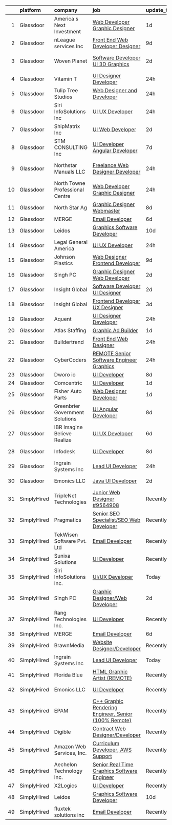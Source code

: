 

|    | platform    | company                         | job                                                                                                                                                                                                                                                                                                                                                                                                                                                                                                                                                                                                                                                                                                                                                                                                                                                                                                                                                                                                                                                                                                                                                                                                                                                                                                                                                                                                   | update_time   | location           |
|---:|:------------|:--------------------------------|:------------------------------------------------------------------------------------------------------------------------------------------------------------------------------------------------------------------------------------------------------------------------------------------------------------------------------------------------------------------------------------------------------------------------------------------------------------------------------------------------------------------------------------------------------------------------------------------------------------------------------------------------------------------------------------------------------------------------------------------------------------------------------------------------------------------------------------------------------------------------------------------------------------------------------------------------------------------------------------------------------------------------------------------------------------------------------------------------------------------------------------------------------------------------------------------------------------------------------------------------------------------------------------------------------------------------------------------------------------------------------------------------------|:--------------|:-------------------|
|  1 | Glassdoor   | America s Next Investment       | [Web Developer Graphic Designer](https://www.glassdoor.com/partner/jobListing.htm?pos=119&ao=1136043&s=58&guid=000001826cc93a9b801baa10479fe8b2&src=GD_JOB_AD&t=SR&vt=w&ea=1&cs=1_9fbd7421&cb=1659682503825&jobListingId=1008050659474&jrtk=3-0-1g9mcieraklt4801-1g9mcierpjm6i800-e645555e9b4527f3-)                                                                                                                                                                                                                                                                                                                                                                                                                                                                                                                                                                                                                                                                                                                                                                                                                                                                                                                                                                                                                                                                                                  | 1d            | Woodland Hills, CA |
|  2 | Glassdoor   | nLeague services Inc            | [Front End Web Developer Designer](https://www.glassdoor.com/partner/jobListing.htm?pos=124&ao=1136043&s=58&guid=000001826cc93a9b801baa10479fe8b2&src=GD_JOB_AD&t=SR&vt=w&ea=1&cs=1_c59f4c0c&cb=1659682503826&jobListingId=1008030366282&jrtk=3-0-1g9mcieraklt4801-1g9mcierpjm6i800-b20afc703b090880-)                                                                                                                                                                                                                                                                                                                                                                                                                                                                                                                                                                                                                                                                                                                                                                                                                                                                                                                                                                                                                                                                                                | 9d            | Atlanta, GA        |
|  3 | Glassdoor   | Woven Planet                    | [Software Developer  UI 3D Graphics ](https://www.glassdoor.com/partner/jobListing.htm?pos=105&ao=1110586&s=58&guid=000001826cc93a9b801baa10479fe8b2&src=GD_JOB_AD&t=SR&vt=w&ea=1&cs=1_76f74b01&cb=1659682503824&jobListingId=1008048926983&cpc=AD396490361E83B7&jrtk=3-0-1g9mcieraklt4801-1g9mcierpjm6i800-652f1996e0bb916c--6NYlbfkN0DSgjPPcnEdvoK3uuxfISLALE6pB1FR7YSHOr_tSg5_QCn410VK5Ds4sai37YL-FnFzp3Bj3hdEhvrkyXuBAiJsgc3jdTkSITXnmJyCXnfDRrDZEVVuFgpwt6489-vwG1bQLhPO9xP-6m5nJHrOfXw2mUgdlSyaUjtQ7lcYnEJaBDRDXc_gn7mVNT2yhZMvxUe13F_E80fLUJsWcyiIixHpxwrRMDGyP0BRMy4Cfk8VAxpgn1uNZzDLQyPChXuka8Nq2AIgWrpW2ZMJP_M71SZo4IC2WZxScVC3PZ0GhVS0Neax6ZN3irPRgA2YV6k6H7FUDLesOSSHFmttW9WZVeuy4aA98lBPXueERoRIqjQTHi8-4raIOC9YZQ7JtzJzw0HH2EPrtvuYTpRAsLGE6JA6S-mNfIawjrMJ1wgv80D-KS60MQw5QJVq6ymJRHNu3rjiSTARIIXZ1nHGm9mJDrAmh77wETRQorj1gXi66NYb_D4qZyrdRlfwMNnO6mxMw6EVaXHdNPgevWz2G7DnQ7FKLP24iyAOmcXzyblL-Zy0jDl00VzqtVGf6YRxd0j9ss9VwyKwdKn5vg%3D%3D)                                                                                                                                                                                                                                                                                                                                                                                                                                            | 2d            | San Francisco, CA  |
|  4 | Glassdoor   | Vitamin T                       | [UI Designer   Developer](https://www.glassdoor.com/partner/jobListing.htm?pos=110&ao=1110586&s=58&guid=000001826cc93a9b801baa10479fe8b2&src=GD_JOB_AD&t=SR&vt=w&cs=1_d0f9c92a&cb=1659682503824&jobListingId=1008053886167&cpc=C4A69CCDBB3B9599&jrtk=3-0-1g9mcieraklt4801-1g9mcierpjm6i800-6f6034691b5422f3--6NYlbfkN0DMrcEu7yrtATojKJA7cEzGQ3FdRGWLh0CZQInL4ECGI6k5tN82kdM0OKoro5eXmjovAfqE-qCFzorBk8MpdY72_0U5dfxVKxGhck5KRFN-xTbAscjui61db-fDE_8QO-m47Uwzd92MrNOCQvxBUcualtGhT067Qzu-g2luV1gB0v6Uwg0awZXbhl7YeqLZgtLCsreXowVhTw0ueRsnv80cQLcw6dAZ54i0u0Sy9AnHlcsh75cC77NrDdOTWB3WKqaJ52bgjtkwuK4WwQjC8bnZrkVAcg3vLSQw5bu-uPWqB9xoMrU43jSNpnqIrDSuh7gF__EV6NKD2bQ-Qnpw822cezamLOzmxbg6DTWADwWyltv4khdMLh6W7NJdJekjioTeFGVIEtrnePWc2lP3OHVQ6XktRJNFa3TH_WUZo3xpZDx_aDsATV6oPgidv1hYRKR5Xu122HWfDA%3D%3D)                                                                                                                                                                                                                                                                                                                                                                                                                                                                                                                                                                                             | 24h           | Remote             |
|  5 | Glassdoor   | Tulip Tree Studios              | [Web Designer and Developer](https://www.glassdoor.com/partner/jobListing.htm?pos=106&ao=1110586&s=58&guid=000001826cc93a9b801baa10479fe8b2&src=GD_JOB_AD&t=SR&vt=w&ea=1&cs=1_1df250a4&cb=1659682503824&jobListingId=1008053123117&cpc=A0032DE20586B9BD&jrtk=3-0-1g9mcieraklt4801-1g9mcierpjm6i800-66a68536ebef2826--6NYlbfkN0COoXx2nxHvtA1izLE8Ox-kfM4KUiiZET2Bg0Ps5ZbvlsQIhhyaNVvcHwgVzbqD8LdjVOZjFQOYQN3zE4BXJAyIFSvndfwa_99TzOZtbWnRVvjwIuEO7m7j2Ulrp0DEABaF0CE12zPezSZ3wvzUOzl8sjC0bk7XygatiRKUvgwZlhxaXtHKjn52iIWp8dJvYrU7Le3rgJERiiqUoUxb9vocQas2LA25qG7J_Kg0nl-w2NzedF0TYsloIJFh5kGGg630m1BgvAG0-qGXc8ARoRkLRvbUu7sR9g6k-lRV3HmMEH3KGLREwno49oFn4VvXCVHnLewnS1KU401vlcK6xflXR_9T05Lf3GmProC-TOf9DWznO75_QdRLbReBzCMXu64-l7X4ofU5PE17zRygt36ZYqotK59TQv87a_I4NJjtvWpAl0RUVz7UmEDG8OfIONy5O2u5B4tKltVZFytHBKgGPjCxwSAdsGmNu71sQaiSoTVCu8JhTzT-SnHK3_wZCaU%3D)                                                                                                                                                                                                                                                                                                                                                                                                                                                                                                                                   | 24h           | Rochester, MN      |
|  6 | Glassdoor   | Siri InfoSolutions Inc          | [UI UX Developer](https://www.glassdoor.com/partner/jobListing.htm?pos=114&ao=1136043&s=58&guid=000001826cc93a9b801baa10479fe8b2&src=GD_JOB_AD&t=SR&vt=w&ea=1&cs=1_fd03a960&cb=1659682503825&jobListingId=1008054070298&jrtk=3-0-1g9mcieraklt4801-1g9mcierpjm6i800-2cbb1ce67147f0f4-)                                                                                                                                                                                                                                                                                                                                                                                                                                                                                                                                                                                                                                                                                                                                                                                                                                                                                                                                                                                                                                                                                                                 | 24h           | Remote             |
|  7 | Glassdoor   | ShipMatrix  Inc                 | [UI Web Developer](https://www.glassdoor.com/partner/jobListing.htm?pos=101&ao=1110586&s=58&guid=000001826cc93a9b801baa10479fe8b2&src=GD_JOB_AD&t=SR&vt=w&ea=1&cs=1_a132b805&cb=1659682503823&jobListingId=1008047814460&cpc=AF02A54CD0F60729&jrtk=3-0-1g9mcieraklt4801-1g9mcierpjm6i800-17e876fe52670bac--6NYlbfkN0DfhRLDY5E7BVY3xhBTAobuSaZ3WR2SqAJ-w4NHeQGDZ7IzEziFaDSEwVwl95E9xzUvGbV7ie5qIEBaqTyvpFn4I8Etiks4YV0ymS4rHlPJ0UBbsIlhTfhSn4CW45ROHySGFgc-BgDR_utRStxZd9TXVXyB1YcJA6V-7N0rU1HnzkFCJ7KaPsJc6f27A9eA6pWieUN800rD9NBINnJRly18F5jLRWsuzACROwEbfF_HXjs0K1EsHp5bb-XjcBql5WrNStmltUMC9b6r8Eo3Z6rFLdZcdE5AGxjpJr2hKy75o-GTUrSLwtNAxMbXhEYScafPCSVbR_69CddY8Kufc32KLdZc4K5mdH3WAGe911kZ6GudOF5-lN7ay8NdRkRrIa-Yx-LBEj4ymbHcc7AVY3LyPWcfNB0yUGBmjLApK6a4g7VjAwv5hY_dp95u_va-OINDsVhYOlv21GngDjkJqvA054ltzxCbpigASs7G4rJpiMyrBzNo19T56S47jz3Qz9jqmBTKZfHKIA%3D%3D)                                                                                                                                                                                                                                                                                                                                                                                                                                                                                                                               | 2d            | Warrendale, PA     |
|  8 | Glassdoor   | STM CONSULTING  Inc             | [UI Developer  Angular Developer](https://www.glassdoor.com/partner/jobListing.htm?pos=117&ao=1136043&s=58&guid=000001826cc93a9b801baa10479fe8b2&src=GD_JOB_AD&t=SR&vt=w&ea=1&cs=1_51a57dee&cb=1659682503825&jobListingId=1008036497881&jrtk=3-0-1g9mcieraklt4801-1g9mcierpjm6i800-16d093381a31a194-)                                                                                                                                                                                                                                                                                                                                                                                                                                                                                                                                                                                                                                                                                                                                                                                                                                                                                                                                                                                                                                                                                                 | 7d            | Houston, TX        |
|  9 | Glassdoor   | Northstar Manuals  LLC          | [Freelance Web Designer Developer](https://www.glassdoor.com/partner/jobListing.htm?pos=123&ao=1136043&s=58&guid=000001826cc93a9b801baa10479fe8b2&src=GD_JOB_AD&t=SR&vt=w&ea=1&cs=1_38a9639b&cb=1659682503826&jobListingId=1008053687388&jrtk=3-0-1g9mcieraklt4801-1g9mcierpjm6i800-8b4a9c59b254270b-)                                                                                                                                                                                                                                                                                                                                                                                                                                                                                                                                                                                                                                                                                                                                                                                                                                                                                                                                                                                                                                                                                                | 24h           | Mount Clemens, MI  |
| 10 | Glassdoor   | North Towne Professional Centre | [Web Developer Graphic Designer](https://www.glassdoor.com/partner/jobListing.htm?pos=127&ao=1136043&s=58&guid=000001826cc93a9b801baa10479fe8b2&src=GD_JOB_AD&t=SR&vt=w&ea=1&cs=1_ccb22afc&cb=1659682503827&jobListingId=1008053675521&jrtk=3-0-1g9mcieraklt4801-1g9mcierpjm6i800-68c3a09b56a1baf6-)                                                                                                                                                                                                                                                                                                                                                                                                                                                                                                                                                                                                                                                                                                                                                                                                                                                                                                                                                                                                                                                                                                  | 24h           | Flint, MI          |
| 11 | Glassdoor   | North Star Ag                   | [Graphic Designer Webmaster](https://www.glassdoor.com/partner/jobListing.htm?pos=129&ao=1136043&s=58&guid=000001826cc93a9b801baa10479fe8b2&src=GD_JOB_AD&t=SR&vt=w&ea=1&cs=1_dfa937e6&cb=1659682503827&jobListingId=1008033304209&jrtk=3-0-1g9mcieraklt4801-1g9mcierpjm6i800-1670843891db4689-)                                                                                                                                                                                                                                                                                                                                                                                                                                                                                                                                                                                                                                                                                                                                                                                                                                                                                                                                                                                                                                                                                                      | 8d            | Tower City, ND     |
| 12 | Glassdoor   | MERGE                           | [Email Developer](https://www.glassdoor.com/partner/jobListing.htm?pos=116&ao=1136043&s=58&guid=000001826cc93a9b801baa10479fe8b2&src=GD_JOB_AD&t=SR&vt=w&cs=1_f6c9f0a9&cb=1659682503825&jobListingId=1008038408281&jrtk=3-0-1g9mcieraklt4801-1g9mcierpjm6i800-026b1d5ccf828fde-)                                                                                                                                                                                                                                                                                                                                                                                                                                                                                                                                                                                                                                                                                                                                                                                                                                                                                                                                                                                                                                                                                                                      | 6d            | Denver, CO         |
| 13 | Glassdoor   | Leidos                          | [Graphics Software Developer](https://www.glassdoor.com/partner/jobListing.htm?pos=104&ao=1110586&s=58&guid=000001826cc93a9b801baa10479fe8b2&src=GD_JOB_AD&t=SR&vt=w&cs=1_f4c8b867&cb=1659682503824&jobListingId=1008027833913&cpc=AF8BC9077DDDE68D&jrtk=3-0-1g9mcieraklt4801-1g9mcierpjm6i800-48feed5ef6027a99--6NYlbfkN0CZUO70VSdYKA8PR3jfrSh5ljhqJhfDt0PzQCMubt8cRihWbmqO_-Ccw6DGinMZCyK9iFGF2m3zQXYSVf3gj5u22JEE2fhBMmrn5Farml-K2TjGaiCGyM5ixBpuQ3sT9Ft9XVUQjS6XlIheo2Etwxsz0_Kx1THjwjCAp6ii9gKe-4pC9merKFieqUXwJhEYu--_-UMHTg-L--vaK94SibccNF6WFOARGspkNm251qSdSbH_zqhF4-RkYMjiPibXmpumYmWxM10T-GVEx9zt88hh0m1G12Mtk-F1DIwsRe4x7IMZ7H7HIChi97oVAWQpOKCnedfFJ4SVhg3jFk5DHprIoaCIf_ePlrN95Nbe8-VvHqlLs0XvwEa4-AW2tR0LwCjvlu7opucML6_43EzWSH1QRSmepSSv-Dj843zuqvkQQVsKn9SAWSM_mK7KqmvWp92awWP6C5wmoh55t9puqRomUIrq32Pke05Og5rfkP6TIaeMFlybE7G5R_JrorYGR4HPe3m_JzgvTueeeY8Ecai7nERHsX20iqDqi-u7bE7nu2XPqzLJ-u9g9MJpGvUCNHv5IU751ZtPmeRIcP7hw2bXMzhWum5eAA99BI2V_hVD01BabllN7H1A)                                                                                                                                                                                                                                                                                                                                                                                                                     | 10d           | Bethesda, MD       |
| 14 | Glassdoor   | Legal   General America         | [UI UX Developer](https://www.glassdoor.com/partner/jobListing.htm?pos=128&ao=1136043&s=58&guid=000001826cc93a9b801baa10479fe8b2&src=GD_JOB_AD&t=SR&vt=w&cs=1_39e00bdf&cb=1659682503827&jobListingId=1008053461088&jrtk=3-0-1g9mcieraklt4801-1g9mcierpjm6i800-7438aea7f1e4a852-)                                                                                                                                                                                                                                                                                                                                                                                                                                                                                                                                                                                                                                                                                                                                                                                                                                                                                                                                                                                                                                                                                                                      | 24h           | Chicago, IL        |
| 15 | Glassdoor   | Johnson Plastics                | [Web Designer   Frontend Developer](https://www.glassdoor.com/partner/jobListing.htm?pos=108&ao=1110586&s=58&guid=000001826cc93a9b801baa10479fe8b2&src=GD_JOB_AD&t=SR&vt=w&ea=1&cs=1_edcb44b0&cb=1659682503825&jobListingId=1008030492458&cpc=B076152010A3B66C&jrtk=3-0-1g9mcieraklt4801-1g9mcierpjm6i800-d4b47896c020c893--6NYlbfkN0BxpP53ILL8GulLJ_NWfVzecCnjI9RptcsvEJd8wgfIdMtV2GS7xic0cZ2nTUZAPD8w1mHN6tdDpx-44mQ4RIRj2iLumtTfzBNnoa0qH6_0knW7iD2_5hJ0PPfw16mFroKRkcyTiF8WimWEr-uUb9Cpbz5fhU_SMWHP_RIqYeK1JdvmwBsYXXxF0wx-OJ12DIw4eMw4sAmQntNTi_Nx6AFKhl8W5RIKQJuf-Z95Uex2SpNBqPTroebNECXBYAkAZHiuSiSY6IZeHf-kjYcXA9V8sWnlowmAGos_ySGxkcs5H8AsfEvAgqOhz5YFoIgY58UC8OVLR26BbQnpOKOtWUJEr7M2s1JRuFOmxJd0zmA1bNbEvroZJgy2SNpHttZXjDF6FQH0hn-KsuRLRJ0SPfxPaom2Y-yIebo62Qx-7rGqVqj4LkIjAxKSuabo-i-d2u83iMNi7yNYGTRKhu6bC6oMjMGagZn1d4skqmWFUdnhB-jXDiVzcZTDKg-OqdaCtcIJAJFf8GYzHw%3D%3D)                                                                                                                                                                                                                                                                                                                                                                                                                                                                                                              | 9d            | Findlay, OH        |
| 16 | Glassdoor   | Singh PC                        | [Graphic Designer Web Developer](https://www.glassdoor.com/partner/jobListing.htm?pos=102&ao=1110586&s=58&guid=000001826cc93a9b801baa10479fe8b2&src=GD_JOB_AD&t=SR&vt=w&ea=1&cs=1_1cf3a424&cb=1659682503824&jobListingId=1008047935746&cpc=48B9F4758953335C&jrtk=3-0-1g9mcieraklt4801-1g9mcierpjm6i800-5c368c8f1994bc4b--6NYlbfkN0DqKMLcAIUKHWfrqBJvvS4sZmLmWZERQ79hXB6mVECSt8bvKOSjQVRuQro0ibVYf6hhkuB1lcUTL95g7zFvLu-N4_KPCJ1y54_XUEepgGiRgHcYBT82qYwY_lTufcJG4q9oTFvb9UHTCXZaW_b3Lpwzp_uc6_Ffca__N0ILXJqFPIHyqhrd2ec-pCQ-EfM1C77f7kKN2d3REv9G59lVGuHtbg1VRa-czM83eAvFCQN2ULxsoEAhjt8LwOxhPU-mZoFjmZ4XhowQThpnSkayfM-AUFwFtjwFnvUxhgr9pCAHtRoBXLHcxTvETAWHelsYFHLWyZHmv10B-WC1ld2ExK0jfI-T4U062k6pTF13WbxMztRRi3PxKsbhV0hRrzVDi9wZh2ope41yrVpYwa46b4BbIH6fuZW5Q5z84ppOzXcruYMiD6nf35DU2usZr4cfua297GRvkaImB2x0YUc_IGgF78xHwjEWLnCYoUPmMzB70pRZevKWl_q_Sl5oxxut1r0%3D)                                                                                                                                                                                                                                                                                                                                                                                                                                                                                                                               | 2d            | Remote             |
| 17 | Glassdoor   | Insight Global                  | [Software Developer UI Designer](https://www.glassdoor.com/partner/jobListing.htm?pos=113&ao=1110586&s=58&guid=000001826cc93a9b801baa10479fe8b2&src=GD_JOB_AD&t=SR&vt=w&cs=1_0af06523&cb=1659682503825&jobListingId=1008047780324&cpc=9908D8D4413DBB8A&jrtk=3-0-1g9mcieraklt4801-1g9mcierpjm6i800-27216c7dd062c484--6NYlbfkN0BKkHZu3wF05EeDimN_p6sYpKCMArvwa95YdH7UpkaBCqc7l59ErwqcS2nkFtdfSD5nAMLPzm7cwsL2njxnclDZA6Bh1ek1V6CqvYMUJ4PQyWKLhzDV7B9cNB5-f-r4JgwKezp-urAm3LQwEU6L28VInYf4oqqZPrisvBUmepecZTLEwrzF3Rbtgb5w8XYJmf0UBxB-Z2I8WtPJAq2mD97s53dLZdzMbiNV9eEydKxFRWfRW5ljQS4qpl3ipJcpdK2yuQSRfUJ-dU0yC52s-zAh9nSiMHbPxst9A4TAH-JU6n5SYGmTA-mn8wK3iiFTJLpgmnp5Uk1CTcx2RpmS1XCtJ_gtYeQfDvw_6TmhKEeQ36nIYJpMXxW9icjbA84EuVsg_5lVkPOMgj2HbbZNNqn2N0hADAY-rSITtX8LxbPYw7QRnkcY0idZ3rNl_zzkY-KuLDHTi3t7dC_QTn8NlSILs9wfJePZIUOGzyHB0lMMjg%3D%3D)                                                                                                                                                                                                                                                                                                                                                                                                                                                                                                                                                      | 2d            | Blue Bell, PA      |
| 18 | Glassdoor   | Insight Global                  | [Frontend Developer UX Designer](https://www.glassdoor.com/partner/jobListing.htm?pos=111&ao=1110586&s=58&guid=000001826cc93a9b801baa10479fe8b2&src=GD_JOB_AD&t=SR&vt=w&ea=1&cs=1_702b2e5e&cb=1659682503825&jobListingId=1008044834172&cpc=F41FEAB56D215062&jrtk=3-0-1g9mcieraklt4801-1g9mcierpjm6i800-caf1e31ca24fd80c--6NYlbfkN0BKkHZu3wF05EeDimN_p6sYpKCMArvwa95YdH7UpkaBCkTAlOdu2lVgZ5yts_CGftjA7V8usHoLKe6etciQs-kOFBx6to-vOscv_JlQN1XBEUO69CSI8otlYZ0EISoqTT21zdpfWzADrUUg5TqPX8DUNM9oLXPWW1sxCS57MgSCHqsXlHKUcvsMrQkNq7urZSTLgYJa3lIHT4oKHBLJZn5ytzwsXry6bO6cbBmR6gnkwOMN5PxvUhyLGZel-htuhsRq608p9W9uOgee2D_tkMEu-fMC8ONQiZMCdZ8Frbo90Q1CWE2J5tQFhS_cOof7753Fmm69Agilvewhquk0fC1lduBiFJzJG7ZQTb6Oq_6sDb_0y94-Odu0KieUh14w9sGSPDb0O1Hbe1NRTtbZUL8tO81BQss5SULsH6_2sYMdwwVvZg1R7AW4M6rGbNXS0gjkSoWgF4Ll93JTjWBrSYFYMiJjDdo_UpN1321pHm5176dyo09Fs3Jb0ZmUOw97vR9dTexUGn_aog%3D%3D)                                                                                                                                                                                                                                                                                                                                                                                                                                                                                                                 | 3d            | Laurel, MD         |
| 19 | Glassdoor   | Aquent                          | [UI Designer   Developer](https://www.glassdoor.com/partner/jobListing.htm?pos=109&ao=1110586&s=58&guid=000001826cc93a9b801baa10479fe8b2&src=GD_JOB_AD&t=SR&vt=w&cs=1_1d352059&cb=1659682503824&jobListingId=1008054069860&cpc=654405A9B1E0A9F5&jrtk=3-0-1g9mcieraklt4801-1g9mcierpjm6i800-092543b2b5b1ac44--6NYlbfkN0DMrcEu7yrtATojKJA7cEzGQ3FdRGWLh0CZQInL4ECGI9gD0Wolx9R2EDT7B77c2cQfEUz2kNTIOVwD5BKqIMoWk98RNF1Ad7spk8Iaq3QvRUwRObhwp_8VU1zaju42mJeg42eYRSl8E_AZ8ZyjsLMKuN4a1m7Gpx48C9VFRnAlEc6hFrYHO0WuzqMiuJV2sP-C4zvbD7vN-_i6UWriMDrQERxjrpm7SfviXuukgccbZz_l_QpQPJAX_afb5TJ_NLWCdpshO9f9g7-EThDx8Ay3E553jWP3Awk0qUHC0TB-TF37jjkcpgNjthfVYpXUzfw2ym_hlhpScWRCqIjcfRUhrjWmP7QBm13boHdaCypzCqnB5nEZDptUL-DfZCj_-wDeFCWWZqPrE8HGsdRsMbfsz9cZbVSslnrd66uMqn44lvBkuEL6BKktfzDhLsLdCOGVIAKz_QidKQ%3D%3D)                                                                                                                                                                                                                                                                                                                                                                                                                                                                                                                                                                                             | 24h           | Remote             |
| 20 | Glassdoor   | Atlas Staffing                  | [Graphic Ad Builder](https://www.glassdoor.com/partner/jobListing.htm?pos=107&ao=1110586&s=58&guid=000001826cc93a9b801baa10479fe8b2&src=GD_JOB_AD&t=SR&vt=w&ea=1&cs=1_3b6ec9d1&cb=1659682503824&jobListingId=1008050467327&cpc=0A88B0016E52E137&jrtk=3-0-1g9mcieraklt4801-1g9mcierpjm6i800-c18d8d9287051662--6NYlbfkN0CeLFAsULLhH0_ina76aVyMvKfUXDe-XGjHzwH1tIT6X9vXuPQV95L5oS-GN_E2U7aQ0eN1B_5VNwTaV4j8QrAFym3kzhgpPrr7IjgLfE665iZ1LF5wkKDf0ktQC8esk8YmzfQW2BvkYkGTUIIJ3tNF4NOeSOnSISg74Dz9xvi_f0Pif1tvO3Q1hbhA43rv0WLwmrmhE3ovx3tHqQVWtoYWfuipbTw9eFeiGQs3dyKaAhPUp6AFR97-X1uhxxfpTkl_eEFUjCy6-Sjp7iMw5RGmsR5PZj2jrPjARcaORXWICupb9f9SroqGyp3S12klOg49IpMA41T6tTWXQXLYPJqnmfMuV4jylgUYPw-lLyQTpdsS6M4dJeq6JGq5XdcukNvCDm-JFub2nclt7fjtmdgyMvfJ1z2BpQqw_y4AfuIc6Ms1IwXNNLl7XcRklwQ-mXbsG8cA38PUQj6mvq7VFz7R3qlUXlRhygtM5BsOZiaN23TbHvZKkOFJaUGKaqC9AtyouAEJdcV2YDN9nEMz8SVaiKXWEQcTYBA%3D)                                                                                                                                                                                                                                                                                                                                                                                                                                                                                                           | 1d            | Boise, ID          |
| 21 | Glassdoor   | Buildertrend                    | [Front End Web Designer](https://www.glassdoor.com/partner/jobListing.htm?pos=120&ao=1136043&s=58&guid=000001826cc93a9b801baa10479fe8b2&src=GD_JOB_AD&t=SR&vt=w&cs=1_78b52709&cb=1659682503826&jobListingId=1008053287718&jrtk=3-0-1g9mcieraklt4801-1g9mcierpjm6i800-9fe0e41dc545f410-)                                                                                                                                                                                                                                                                                                                                                                                                                                                                                                                                                                                                                                                                                                                                                                                                                                                                                                                                                                                                                                                                                                               | 24h           | Omaha, NE          |
| 22 | Glassdoor   | CyberCoders                     | [REMOTE Senior Software Engineer   Graphics](https://www.glassdoor.com/partner/jobListing.htm?pos=112&ao=1110586&s=58&guid=000001826cc93a9b801baa10479fe8b2&src=GD_JOB_AD&t=SR&vt=w&ea=1&cs=1_eadbfce0&cb=1659682503825&jobListingId=1008053781007&cpc=FA84DF7EA1EC2398&jrtk=3-0-1g9mcieraklt4801-1g9mcierpjm6i800-ddc08eba11560cd0--6NYlbfkN0CpFJQzrgRR8WqXWK1qKKEqALWJw739KlKqr2H-MSI4eoBlI4EFrmor2FYZMP3muM0VkNkcNEgzaPoUWG8Dp4h29ULleQJM27svDlwAOdLfAx7JeApAEhyQw-R8FmE8MndEFDZfQnjOXKADe6BnsDQ8sJGv09I59zBcLDYLRZPdIzXN47noU0GkYaxu11Oi8ustlZPWNmQ7K9N_bPe3Cvt8ATPcOpox6WXZye3m5nwaHHd8MCz--bCQvIRTbla3gGdyPKUa2y2bWtOhmyRqqLMydvbwKUvxP3AHMFmSfQVKZT0qIu22ym8yPDRcTr5fpqNYuSTuTb3-dldB08Q4bYPGJkvNL699ECzauxRMyX4PAuP3Dig7fKOv6wEqI2jXRooNtYO8ns9s65_hwg3sgwoKwCvrmCeF53qPQVG6fuuzTyflryaFV59HtFylb6adRAD7-9rJtmS5MTw1PU4CINQ-qEW0kqT_bGYKwI1YQdx9xDIwqjNK6EI8L8SnUV0XGcVOBb7xr2ssPipQ31y61n9PrLZstZPNH8H1SOFl5MiaOgxfrKeedfDmTYVx_1c-Svuah3cOVplD00KJMqIrgYOhERLkXlW7jRhOAl6Th7S5twOyybpbi59F7jT4TwRofqhPESLtuEdXG-d0ugF1KDccGhFE8ChJTVGFV-UdzQ5Z_TBECIsdlUaGbM4EPfreviIEiYdqHx6oH-gkViRr8xiAynSgzhAaZj0v3_it9RkJ6hzURrJK8eZfcpuzs_1qxsf0U7wKd1jqDKdblNrS_6WxNJ0ZQlqEeqUjmfUNS71oIQGklgGO1Y9V6opctHU6T_gthORapPyND_g7FdWhZ8ahuxhBJ16IphBGGbelRHQou4nGbfm1k44rZqkJDKIQkpwYWL_I2EFAhbHFJ7u1idgeBESvRPtGtCs8YcxI-QoAozv8hhIlUqcRkHBQ-EXIX1gMIQssezceqoufUYwoBl6YGAF1lo2t80q_r-Ddhc1Foc-hqlEuTQZX) | 24h           | Mountain View, CA  |
| 23 | Glassdoor   | Dworo io                        | [UI Developer](https://www.glassdoor.com/partner/jobListing.htm?pos=121&ao=1136043&s=58&guid=000001826cc93a9b801baa10479fe8b2&src=GD_JOB_AD&t=SR&vt=w&ea=1&cs=1_0240f2ab&cb=1659682503826&jobListingId=1008033406675&jrtk=3-0-1g9mcieraklt4801-1g9mcierpjm6i800-fdf1f56db9e26b3e-)                                                                                                                                                                                                                                                                                                                                                                                                                                                                                                                                                                                                                                                                                                                                                                                                                                                                                                                                                                                                                                                                                                                    | 8d            | Chicago, IL        |
| 24 | Glassdoor   | Comcentric                      | [UI Developer](https://www.glassdoor.com/partner/jobListing.htm?pos=122&ao=1136043&s=58&guid=000001826cc93a9b801baa10479fe8b2&src=GD_JOB_AD&t=SR&vt=w&cs=1_f1b1b425&cb=1659682503829&jobListingId=1008049431079&jrtk=3-0-1g9mcieraklt4801-1g9mcierpjm6i800-06d8a9ce3aa1467c-)                                                                                                                                                                                                                                                                                                                                                                                                                                                                                                                                                                                                                                                                                                                                                                                                                                                                                                                                                                                                                                                                                                                         | 1d            | Texas              |
| 25 | Glassdoor   | Fisher Auto Parts               | [Web Designer Developer](https://www.glassdoor.com/partner/jobListing.htm?pos=103&ao=1110586&s=58&guid=000001826cc93a9b801baa10479fe8b2&src=GD_JOB_AD&t=SR&vt=w&ea=1&cs=1_44de6770&cb=1659682503824&jobListingId=1008049980771&cpc=235F38378B0CF412&jrtk=3-0-1g9mcieraklt4801-1g9mcierpjm6i800-72e4c7244d33f192--6NYlbfkN0Ci1lZOkl7EPq1Tb9zx0TJtXKBHyuTkDgU0qmEursmk-wy6jDEKq5D_vKotDGaed2QlfOqkVYAWx6hcnxi-4JOxx5HG1Z-wFifsTVs63qx2r--kKmchPM2AXhBBngzdw7Ex_D7CtZL4MV4vfjyI2BHpvGCE-M1clj1qjIt70bg6qvUUXiRYWdSnNvdWxdtMgUZPWCkJhvSYNKDGHIRtQ85G6aNrogTFB-JxQnSoMO6ldUc29VJBDLZhK-x-Ua0DosilS54ZG1x6b0vUTA5CpsTGEssxFPwama_Ow-10KsuUaitJveIxUXMj3XZJFfF52YwCm0cRKOrFtpNkCk5-W994hN2ALyBwdyKDcCFqk-Ua87aXtjRQC3VyqZIOvgsz4SHojprsKAAKzCPtyLEf7g3fP-WuoJgW4FW81Z_Mj4RfCV829uN71AW81Khji43ziBRBS6xSdo_ib7emlozSLvWT79GFwugO3K-wiDvYViNl_I8VylD9pt1MQIhEX5TURHSNFJjmJhdV6Q%3D%3D)                                                                                                                                                                                                                                                                                                                                                                                                                                                                                                                         | 1d            | Staunton, VA       |
| 26 | Glassdoor   | Greenbrier Government Solutions | [UI Angular Developer](https://www.glassdoor.com/partner/jobListing.htm?pos=125&ao=1136043&s=58&guid=000001826cc93a9b801baa10479fe8b2&src=GD_JOB_AD&t=SR&vt=w&ea=1&cs=1_9ce9a24e&cb=1659682503826&jobListingId=1008033951209&jrtk=3-0-1g9mcieraklt4801-1g9mcierpjm6i800-2ae456b0b18a7eaf-)                                                                                                                                                                                                                                                                                                                                                                                                                                                                                                                                                                                                                                                                                                                                                                                                                                                                                                                                                                                                                                                                                                            | 8d            | Remote             |
| 27 | Glassdoor   | IBR  Imagine Believe Realize    | [UI UX Developer](https://www.glassdoor.com/partner/jobListing.htm?pos=130&ao=1136043&s=58&guid=000001826cc93a9b801baa10479fe8b2&src=GD_JOB_AD&t=SR&vt=w&ea=1&cs=1_b5f9e165&cb=1659682503831&jobListingId=1008037790569&jrtk=3-0-1g9mcieraklt4801-1g9mcierpjm6i800-1b12c066bd224063-)                                                                                                                                                                                                                                                                                                                                                                                                                                                                                                                                                                                                                                                                                                                                                                                                                                                                                                                                                                                                                                                                                                                 | 6d            | Remote             |
| 28 | Glassdoor   | Infodesk                        | [UI Developer](https://www.glassdoor.com/partner/jobListing.htm?pos=126&ao=1136043&s=58&guid=000001826cc93a9b801baa10479fe8b2&src=GD_JOB_AD&t=SR&vt=w&cs=1_2a2cf3be&cb=1659682503826&jobListingId=1008033586199&jrtk=3-0-1g9mcieraklt4801-1g9mcierpjm6i800-c76be3b4fd4c448c-)                                                                                                                                                                                                                                                                                                                                                                                                                                                                                                                                                                                                                                                                                                                                                                                                                                                                                                                                                                                                                                                                                                                         | 8d            | New York, NY       |
| 29 | Glassdoor   | Ingrain Systems Inc             | [Lead UI Developer](https://www.glassdoor.com/partner/jobListing.htm?pos=118&ao=1136043&s=58&guid=000001826cc93a9b801baa10479fe8b2&src=GD_JOB_AD&t=SR&vt=w&ea=1&cs=1_fb7d6a8e&cb=1659682503825&jobListingId=1008053570477&jrtk=3-0-1g9mcieraklt4801-1g9mcierpjm6i800-3ef0d1e89dc9898d-)                                                                                                                                                                                                                                                                                                                                                                                                                                                                                                                                                                                                                                                                                                                                                                                                                                                                                                                                                                                                                                                                                                               | 24h           | Remote             |
| 30 | Glassdoor   | Emonics LLC                     | [Java UI Developer](https://www.glassdoor.com/partner/jobListing.htm?pos=115&ao=1136043&s=58&guid=000001826cc93a9b801baa10479fe8b2&src=GD_JOB_AD&t=SR&vt=w&ea=1&cs=1_59b7c8cc&cb=1659682503825&jobListingId=1008047227132&jrtk=3-0-1g9mcieraklt4801-1g9mcierpjm6i800-46fa8f38133bca8f-)                                                                                                                                                                                                                                                                                                                                                                                                                                                                                                                                                                                                                                                                                                                                                                                                                                                                                                                                                                                                                                                                                                               | 2d            | Jersey City, NJ    |
| 31 | SimplyHired | TripleNet Technologies          | [Junior Web Designer #9564908](https://www.simplyhired.com/job/5mGkCUlampgaJ7Nx7F0DHR86LmSemwkWtpO09-J-_n7_2nU2V3Ccpg?q=graphic+developer)                                                                                                                                                                                                                                                                                                                                                                                                                                                                                                                                                                                                                                                                                                                                                                                                                                                                                                                                                                                                                                                                                                                                                                                                                                                            | Recently      | Bellevue, WA       |
| 32 | SimplyHired | Pragmatics                      | [Senior SEO Specialist/SEO Web Developer](https://www.simplyhired.com/job/YThmy1pqQZWCN6NpVm6jm_YsyMddiBHbrB2fuFAy04LBN_GxOXbL2A?q=graphic+developer)                                                                                                                                                                                                                                                                                                                                                                                                                                                                                                                                                                                                                                                                                                                                                                                                                                                                                                                                                                                                                                                                                                                                                                                                                                                 | Recently      | Washington, DC     |
| 33 | SimplyHired | TekWisen Software Pvt. Ltd      | [Email Developer](https://www.simplyhired.com/job/KNik_Rl2VPF6raHUPs5qew0CxqsD5jC4qHRQewT8crj_f8vqZQiHsA?q=graphic+developer)                                                                                                                                                                                                                                                                                                                                                                                                                                                                                                                                                                                                                                                                                                                                                                                                                                                                                                                                                                                                                                                                                                                                                                                                                                                                         | Recently      | Remote             |
| 34 | SimplyHired | Sunixa Solutions                | [UI Developer](https://www.simplyhired.com/job/AQDPNS8u-h6EOUds8cHLehIqZCVpwNipr_yQMf5KeqVAoVudYx6_8g?q=graphic+developer)                                                                                                                                                                                                                                                                                                                                                                                                                                                                                                                                                                                                                                                                                                                                                                                                                                                                                                                                                                                                                                                                                                                                                                                                                                                                            | Recently      | Remote             |
| 35 | SimplyHired | Siri InfoSolutions Inc.         | [UI/UX Developer](https://www.simplyhired.com/job/t4zusilGYHJe1oSdhBqHSUuqvqnXBC7aR9Fr1XC6hlocXssPlb27Og?q=graphic+developer)                                                                                                                                                                                                                                                                                                                                                                                                                                                                                                                                                                                                                                                                                                                                                                                                                                                                                                                                                                                                                                                                                                                                                                                                                                                                         | Today         | Remote             |
| 36 | SimplyHired | Singh PC                        | [Graphic Designer/Web Developer](https://www.simplyhired.com/job/VrfLs9LJCEhU1rKss2wtstcenI4xJmGjeLlovG4WzRZzf0yYm5C8eA?q=graphic+developer)                                                                                                                                                                                                                                                                                                                                                                                                                                                                                                                                                                                                                                                                                                                                                                                                                                                                                                                                                                                                                                                                                                                                                                                                                                                          | 2d            | Remote             |
| 37 | SimplyHired | Rang Technologies Inc.          | [UI Developer](https://www.simplyhired.com/job/9DKokANrLL5Qqrwkwyv-enbZt3blfvcF2iQcw7yHcoxPZHNj8rNLsw?q=graphic+developer)                                                                                                                                                                                                                                                                                                                                                                                                                                                                                                                                                                                                                                                                                                                                                                                                                                                                                                                                                                                                                                                                                                                                                                                                                                                                            | Recently      | Remote             |
| 38 | SimplyHired | MERGE                           | [Email Developer](https://www.simplyhired.com/job/0qMNZB689iikifHENQmIwbUtIJjpq256X1qd7cfpaGyMRrJ0TuBFzQ?q=graphic+developer)                                                                                                                                                                                                                                                                                                                                                                                                                                                                                                                                                                                                                                                                                                                                                                                                                                                                                                                                                                                                                                                                                                                                                                                                                                                                         | 6d            | Denver, CO         |
| 39 | SimplyHired | BrawnMedia                      | [Website Designer/Developer](https://www.simplyhired.com/job/78BxKl1R6BpfuVu8Kpk-1cxMOjiHDgxQMPxrbQ5J7eWU9PbYxXCHNA?q=graphic+developer)                                                                                                                                                                                                                                                                                                                                                                                                                                                                                                                                                                                                                                                                                                                                                                                                                                                                                                                                                                                                                                                                                                                                                                                                                                                              | Recently      | Albany, NY         |
| 40 | SimplyHired | Ingrain Systems Inc             | [Lead UI Developer](https://www.simplyhired.com/job/CV0ilpdAdZEd-PQDeNbe2CXAtQTWJ-AqcOHiIf44WdUBoe5WK5-P6A?q=graphic+developer)                                                                                                                                                                                                                                                                                                                                                                                                                                                                                                                                                                                                                                                                                                                                                                                                                                                                                                                                                                                                                                                                                                                                                                                                                                                                       | Today         | Remote             |
| 41 | SimplyHired | Florida Blue                    | [HTML Graphic Artist (REMOTE)](https://www.simplyhired.com/job/pmMgQEmguB_t2sxowKqVR0pBquvGn8m7qjH3dQeSzhozPnY4Ri99FQ?q=graphic+developer)                                                                                                                                                                                                                                                                                                                                                                                                                                                                                                                                                                                                                                                                                                                                                                                                                                                                                                                                                                                                                                                                                                                                                                                                                                                            | Recently      | United States      |
| 42 | SimplyHired | Emonics LLC                     | [UI Developer](https://www.simplyhired.com/job/vOkugMMfBBogMsPX_1mMEr8on_k1wgHZY-AiQEYrlhMDNcV2k8dF7w?q=graphic+developer)                                                                                                                                                                                                                                                                                                                                                                                                                                                                                                                                                                                                                                                                                                                                                                                                                                                                                                                                                                                                                                                                                                                                                                                                                                                                            | Recently      | Ohio City, OH      |
| 43 | SimplyHired | EPAM                            | [C++ Graphic Rendering Engineer, Senior (100% Remote)](https://www.simplyhired.com/job/3tNJxgWLjwY1ZKGMjRgmLv02TGPNbYH8XZkF__ktRQg-hYEG_PW5mg?q=graphic+developer)                                                                                                                                                                                                                                                                                                                                                                                                                                                                                                                                                                                                                                                                                                                                                                                                                                                                                                                                                                                                                                                                                                                                                                                                                                    | Recently      | United States      |
| 44 | SimplyHired | Digible                         | [Contract Web Designer/Developer](https://www.simplyhired.com/job/bF2py9lR9BMv4iCJJie43-o65ySHBXHD_ACOkiM693NYK11tVr5apA?q=graphic+developer)                                                                                                                                                                                                                                                                                                                                                                                                                                                                                                                                                                                                                                                                                                                                                                                                                                                                                                                                                                                                                                                                                                                                                                                                                                                         | Recently      | Denver, CO         |
| 45 | SimplyHired | Amazon Web Services, Inc.       | [Curriculum Developer, AWS Support](https://www.simplyhired.com/job/HK8u_W1s0Qj0XDr9nNnkhPX9sMTG6alrgg3-o7yRflu5mLBMl-pugg?q=graphic+developer)                                                                                                                                                                                                                                                                                                                                                                                                                                                                                                                                                                                                                                                                                                                                                                                                                                                                                                                                                                                                                                                                                                                                                                                                                                                       | Recently      | Remote             |
| 46 | SimplyHired | Aechelon Technology Inc.        | [Senior Real Time Graphics Software Engineer](https://www.simplyhired.com/job/rcdIZu0u86YflWDJtkQswNVvTN3B-3L7qF5--HTYfTqZ6vl6sJ-lpA?q=graphic+developer)                                                                                                                                                                                                                                                                                                                                                                                                                                                                                                                                                                                                                                                                                                                                                                                                                                                                                                                                                                                                                                                                                                                                                                                                                                             | Recently      | Overland Park, KS  |
| 47 | SimplyHired | X2Logics                        | [UI Developer](https://www.simplyhired.com/job/K7e7k8DCr3xU0Za6gglqUSb8upBvvxxXPj9or0Do1zCdHLu7dosWWA?q=graphic+developer)                                                                                                                                                                                                                                                                                                                                                                                                                                                                                                                                                                                                                                                                                                                                                                                                                                                                                                                                                                                                                                                                                                                                                                                                                                                                            | Recently      | Remote             |
| 48 | SimplyHired | Leidos                          | [Graphics Software Developer](https://www.simplyhired.com/job/XiLQtIp9VqoMSzhsEl5m3A1RmK2utfRhHaVuMC6WZCyO9HyOYaERyg?q=graphic+developer)                                                                                                                                                                                                                                                                                                                                                                                                                                                                                                                                                                                                                                                                                                                                                                                                                                                                                                                                                                                                                                                                                                                                                                                                                                                             | 10d           | Bethesda, MD       |
| 49 | SimplyHired | fluxtek solutions inc           | [Email Developer](https://www.simplyhired.com/job/pkfcnbb5TqVGu5LukxKdYgvCDq7FFHHjwMQ_T1ZF3z6z2Fa53GQhZw?q=graphic+developer)                                                                                                                                                                                                                                                                                                                                                                                                                                                                                                                                                                                                                                                                                                                                                                                                                                                                                                                                                                                                                                                                                                                                                                                                                                                                         | Recently      | Remote             |